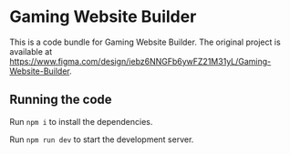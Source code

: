 
  # Gaming Website Builder

  This is a code bundle for Gaming Website Builder. The original project is available at https://www.figma.com/design/iebz6NNGFb6ywFZ21M31yL/Gaming-Website-Builder.

  ## Running the code

  Run `npm i` to install the dependencies.

  Run `npm run dev` to start the development server.
  